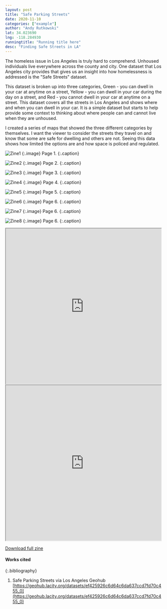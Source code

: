 ```yaml
---
layout: post
title: "Safe Parking Streets"
date: 2020-11-10
categories: ["example"]
author: "Andy Rutkowski"
lat: 34.023690
lng: -118.284930
runningtitle: "Running title here"
desc: "Finding Safe Streets in LA"
---
```

The homeless issue in Los Angeles is truly hard to comprehend. Unhoused individuals live everywhere across the county and city. One dataset
that Los Angeles city provides that gives us an insight into how homelessness is addressed is the "Safe Streets" dataset. 

This dataset is broken up into three categories, Green - you can dwell in your car at anytime on a street, Yellow - you can dwell in your car during the day on a street, and Red - you cannot dwell in your car at anytime on a street. This dataset covers all the streets in Los Angeles and shows where and when you can dwell in your car. It is a simple dataset but starts to help provide some context to thinking about where people can and cannot live when they are unhoused. 

I created a series of maps that showed the three different categories by themselves. I want the viewer to consider the streets they travel on and know that some are safe for dwelling and others are not. Seeing this data shows how limited the options are and how space is policed and regulated. 


![Zine1](images/safeparking1.png)
   {:.image}
Page 1.
   {:.caption}
 
![Zine2](images/Safeparking2.png)
   {:.image}
 Page 2.
   {:.caption}
   
   ![Zine3](images/Safeparking3.png)
   {:.image}
Page 3.
   {:.caption}
   
 ![Zine4](images/safeparking4.png)
   {:.image}
Page 4.
   {:.caption}
   
 ![Zine5](images/safeparking5.png)
   {:.image}
Page 5.
   {:.caption}
   
 ![Zine6](images/safeparking6.png)
   {:.image}
Page 6.
   {:.caption}
   
  ![Zine7](images/safeparking7.png)
   {:.image}
Page 6.
   {:.caption}
   
  ![Zine8](images/safeparking8.png)
   {:.image}
Page 6.
   {:.caption}
 
 <iframe src="https://cartorutkowski.carto.com/builder/50643c81-ce2f-4607-ab3e-3b5c6bbc9ca2/embed" height='500px' width='500px'></iframe> 
 
  <iframe src=" https://public.tableau.com/views/SafeParkingStreetsLAStory/BarChart?:showVizHome=no&:embed=true" width="500" height="500"></iframe>

 
[Download full zine](https://github.com/visualizela/imagesLA/blob/master/images/SafeParkingLA_fullzine.pdf)

#### Works cited

{:.bibliography}
1. Safe Parking Streets via Los Angeles Geohub [https://geohub.lacity.org/datasets/ef425926c6d64c6da637ccd7fd70c455_0](https://geohub.lacity.org/datasets/ef425926c6d64c6da637ccd7fd70c455_0)


